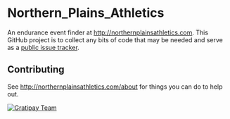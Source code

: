 # Northern_Plains_Athletics
An endurance event finder at http://northernplainsathletics.com.  This GitHub project is to collect any bits of code that may be needed and serve as a [public issue tracker](https://github.com/mattbk/Northern_Plains_Athletics/issues).

## Contributing
See http://northernplainsathletics.com/about for things you can do to help out.

[![Gratipay Team](https://img.shields.io/gratipay/team/northern-plains-athletics.svg?maxAge=2592000?style=flat-square)](https://gratipay.com/northern-plains-athletics/)
